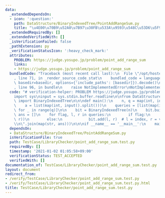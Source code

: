 ```yaml
---
data:
  _extendedDependsOn:
  - icon: ':question:'
    path: DataStructure/BinaryIndexedTree/PointAddRangeSum.py
    title: "\u4E00\u70B9\u52A0\u7B97\u30FB\u533A\u9593\u548C\u53D6\u5F97"
  _extendedRequiredBy: []
  _extendedVerifiedWith: []
  _isVerificationFailed: false
  _pathExtension: py
  _verificationStatusIcon: ':heavy_check_mark:'
  attributes:
    PROBLEM: https://judge.yosupo.jp/problem/point_add_range_sum
    links:
    - https://judge.yosupo.jp/problem/point_add_range_sum
  bundledCode: "Traceback (most recent call last):\n  File \"/opt/hostedtoolcache/Python/3.9.6/x64/lib/python3.9/site-packages/onlinejudge_verify/documentation/build.py\"\
    , line 71, in _render_source_code_stat\n    bundled_code = language.bundle(stat.path,\
    \ basedir=basedir, options={'include_paths': [basedir]}).decode()\n  File \"/opt/hostedtoolcache/Python/3.9.6/x64/lib/python3.9/site-packages/onlinejudge_verify/languages/python.py\"\
    , line 96, in bundle\n    raise NotImplementedError\nNotImplementedError\n"
  code: "# verification-helper: PROBLEM https://judge.yosupo.jp/problem/point_add_range_sum\n\
    import sys\ninput = sys.stdin.buffer.readline\n\nfrom DataStructure.BinaryIndexedTree.PointAddRangeSum\
    \ import BinaryIndexedTree\n\n\ndef main():\n    n, q = map(int, input().split())\n\
    \    a = list(map(int, input().split()))\n    queries = [list(map(int, input().split()))\
    \ for _ in range(q)]\n\n    bit = BinaryIndexedTree(n)\n    bit.build(a)\n   \
    \ ans = []\n    for flag, l, r in queries:\n        if flag:\n            ans.append(bit.sum(l,\
    \ r))\n        else:\n            bit.add(l, r)  # l = index, r = val\n\n    print(\"\
    \\n\".join(map(str, ans)))\n\n\nif __name__ == '__main__':\n    main()\n"
  dependsOn:
  - DataStructure/BinaryIndexedTree/PointAddRangeSum.py
  isVerificationFile: true
  path: TestCase/LibraryChecker/point_add_range_sum.test.py
  requiredBy: []
  timestamp: '2021-01-02 01:05:58+09:00'
  verificationStatus: TEST_ACCEPTED
  verifiedWith: []
documentation_of: TestCase/LibraryChecker/point_add_range_sum.test.py
layout: document
redirect_from:
- /verify/TestCase/LibraryChecker/point_add_range_sum.test.py
- /verify/TestCase/LibraryChecker/point_add_range_sum.test.py.html
title: TestCase/LibraryChecker/point_add_range_sum.test.py
---
```

